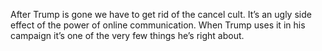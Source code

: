 After Trump is gone we have to get rid of the cancel cult. It’s an ugly side effect of the power of online communication. When Trump uses it in his campaign it’s one of the very few things he’s right about.
